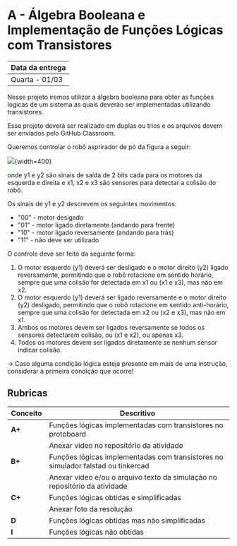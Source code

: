 # A - Álgebra Booleana e Implementação de Funções Lógicas com Transistores

| Data da entrega| 
|----------------|
| Quarta - 01/03 |

Nesse projeto iremos utilizar a álgebra booleana para obter as funções lógicas de um sistema as quais deverão ser implementadas utilizando transistores.

Esse projeto deverá ser realizado em duplas ou trios e os arquivos devem ser enviados pelo GitHub Classroom.

Queremos controlar o robô asprirador de pó da figura a seguir:

![](../figs/A-Transistores/robo.png){width=400}

onde y1 e y2 são sinais de saída de 2 bits cada para os motores da esquerda e direita e x1, x2 e x3 são sensores para detectar a colisão do robô.

Os sinais de y1 e y2 descrevem os seguintes movimentos:

- "00" - motor desigado
- "01" - motor ligado diretamente (andando para frente)
- "10" - motor ligado reversamente (andando para trás)
- "11" - não deve ser utilizado

O controle deve ser feito da seguinte forma:

1. O motor esquerdo (y1) deverá ser desligado e o motor direito (y2) ligado reversamente, permitindo que o robô rotacione em sentido horário, sempre que uma colisão for detectada em x1 ou (x1 e x3), mas não em x2.
1. O motor esquerdo (y1) deverá ser ligado reversamente e o motor direito (y2) desligado, permitindo que o robô rotacione em sentido anti-horário, sempre que uma colisão for detectada em x2 ou (x2 e x3), mas não em x1.
1. Ambos os motores devem ser ligados reversamente se todos os sensores detectarem colisão, ou (x1 e x2), ou apenas x3.
1. Todos os motores devem ser ligados diretamente se nenhum sensor indicar colisão.

-> Caso alguma condição lógica esteja presente em mais de uma instrução, considerar a primeira condição que ocorre!

<!--
1. O motor esquerdo (y1) deverá ser ligado e o motor direito (y2) desligado, permitindo que o robô rotacione em sentido horário, sempre que um objeto for detectado em x1 e/ou x3, mas não em x2.
1. O motor esquerdo (y1) deverá ser desligado e o motor direito (y2) ligado, permitindo que o robô rotacione em sentido anti-horário, sempre que um objeto for detectado em x2 e/ou x3, mas não em x1.
1. Ambos os motores devem ser ligados se nenhum dos sensores detectar um objeto ou se x1 e x2 detectarem o objeto.
1. Todos os motores devem ser desligados se os três sensores detectarem um objeto.
-> Caso alguma condição lógica esteja presente em mais de uma instrução, considerar a primeira condição que ocorre!

-->

## Rubricas

| Conceito | Descritivo                                                  |
|----------|-------------------------------------------------------------|
| **A+**   | Funções lógicas implementadas com transistores no protoboard                     |
|          | Anexar video no repositório da atividade                    |
| **B+**   | Funções lógicas implementadas com transistores no simulador falstad ou tinkercad |
|          | Anexar video e/ou o arquivo texto da simulação no repositório da atividade       |
| **C+**   | Funções lógicas obtidas e simplificadas                     |
|          | Anexar foto da resolução                                    |
| **D**    | Funções lógicas obtidas mas não simplificadas               |
| **I**    | Funções lógicas não obtidas                                 |
